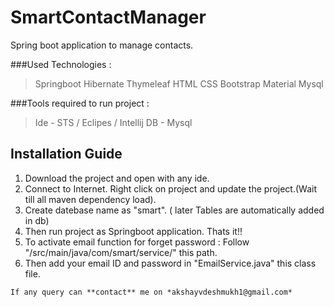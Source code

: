 # SmartContactManager
Spring boot application to manage contacts.

###Used Technologies : 
 >Springboot
 >Hibernate
 >Thymeleaf
 >HTML
 >CSS
 >Bootstrap
 >Material
 >Mysql
 
 ###Tools required to run project :
 >Ide - STS / Eclipes / Intellij
 >DB - Mysql   
  
## Installation Guide
  1. Download the project and open with any ide. 
  2. Connect to Internet. Right click on project and update the project.(Wait till all maven dependency load).
  3. Create datebase name as "smart". ( later Tables are automatically added in db) 
  4. Then run project as Springboot application. Thats it!! 
  5. To activate email function for forget password :
     Follow "/src/main/java/com/smart/service/" this path. 
  6. Then add your email ID and password in "EmailService.java" this class file.

```
If any query can **contact** me on *akshayvdeshmukh1@gmail.com*
```
